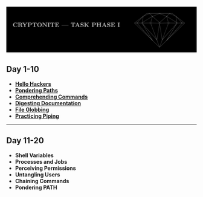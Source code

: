 ![Cryptonite header](/assets/header_cryptonite.jpg)

## Day 1-10

- [**Hello Hackers**](./source/hello_hackers.md)
- [**Pondering Paths**](./source/pondering_paths.md)
- [**Comprehending Commands**](./source/comprehending_commands.md)
- [**Digesting Documentation**](./source/digesting_documentation.md)
- [**File Globbing**](./source/file_globbing.md)
- [**Practicing Piping**](./source/practicing_piping.md)

---

## Day 11-20

- **Shell Variables**
- **Processes and Jobs**
- **Perceiving Permissions**
- **Untangling Users**
- **Chaining Commands**
- **Pondering PATH**